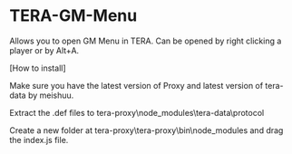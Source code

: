 # TERA-GM-Menu
Allows you to open GM Menu in TERA. Can be opened by right clicking a player or by Alt+A.

[How to install]

Make sure you have the latest version of Proxy and latest version of tera-data by meishuu.

Extract the .def files to tera-proxy\node_modules\tera-data\protocol

Create a new folder at tera-proxy\tera-proxy\bin\node_modules and drag the index.js file.

